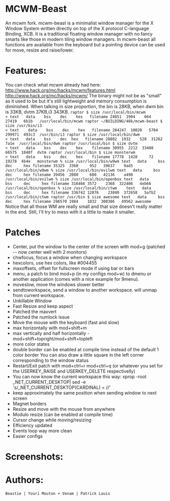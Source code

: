 MCWM-Beast
==========
An mcwm fork.
mcwm-beast is a minimalist window manager for the X Window System written directly on top of the X protocol C-language Binding, XCB. 
It is a traditional floating window manager with no fancy smarts like those in modern tiling window managers.
In mcwm-beast all functions are available from the keyboard but a pointing device can be used for move, resize and raise/lower.

Features:
=========
You can check what mcwm already had here: 
http://www.hack.org/mc/hacks/mcwm/features.html
http://www.hack.org/mc/hacks/mcwm/
The binary might not be as "small" as it used to be but it's still lightweight and memory consumption is diminished.
When talking in size proportion, the bin is 28KB, when dwm bin is 33KB, dvtm 37KB,i3 343KB.
`
raptor $ size /usr/local/bin/mcwm                                                                                                        <
    text   data    bss    dec    hex   filename
    24851  1904    664  27419   6b1b   /usr/local/bin/mcwm
raptor ~/BUILDING/40k/mcwm-beast $ size /usr/bin/i3                                                                                                                <
    text    data    bss    dec    hex   filename
    284247  10020   5704 299971  493c3  /usr/bin/i3
raptor $ size /usr/local/bin/dwm                                                                                                                  <
    text   data    bss    dec  hex   filename
    28802  1932    528  31262   7a1e  /usr/local/bin/dwm
raptor /usr/local/bin $ size dvtm                                                                                                     <
    text   data    bss    dec    hex    filename
    30955  2212  33408    66575  1040f  dvtm
raptor /usr/local/bin $ size monsterwm                                                                                           <
    text   data    bss    dec    hex    filename
    17778  1428     72    19278  4b4e   monsterwm
% size /usr/local/bin/w9wm
    text   data     bss     dec     hex filename
    35325  3360     952   39637    9ad5 /usr/local/bin/w9wm
% size /usr/local/bin/evilwm
    text   data     bss     dec     hex filename
    39456  2080     600   42136    a498 /usr/local/bin/evilwm
% size /usr/local/bin/openbox
    text   data     bss     dec     hex filename
    316466 3572    2368  322406   4eb66 /usr/local/bin/openbox
% size /usr/local/bin/ctwm   
    text   data     bss     dec     hex filename
    336742 12076    23840  372658   5afb2 /usr/local/bin/ctwm
raptor /usr/bin $ size awesome
    text   data     bss     dec     hex filename
    296570 1984    1832  300386   49562 awesome
`
Notice that all those WM are really small and that size doesn't really matter in the end.
Still, I'll try to mess with it a little to make it smaller.

Patches
=======
- Center, put the window to the center of the screen with mod+g (patched -- now center well with 2 monitors)
- chwfocus, focus a window when changing workspace
- hexcolors, use hex colors, like #004455
- maxoffsets, offset for fullscreen mode if using bar or bars
- menu, a patch to bind mod+p (in my configs mod+w) to dmenu or another application (comes with a nice example for 9menu).
- moveslow, move the windows slower better
- sendtoworkspace, send  a window to another workspace. will unmap from current workspace.
- Unkillable Window
- Fast Resize and keep aspect
- Patched the maxvert
- Patched the numlock issue
- Move the mouse with the keyboard (fast and slow)
- max horizontally with mod+shift+m
- max vertically and half horizontally - mod+shift+topright/mod+shift+topleft
- more color states
- double border can be enabled at compile time instead of the default 1 color border
  You can also draw a little square in the left corner corresponding to the window status
- Restart/Exit patch with mod+ctrl+r mod+ctrl+q
    (or whatever you set for the USERKEY_RAISE and USERKEY_DELETE respectivelly)
- You can now know the current workspace this way: xprop -root _NET_CURRENT_DESKTOP| sed -e 's/_NET_CURRENT_DESKTOP(CARDINAL) = //'
- keep approximately the same position when sending window to next screen
- Magnet borders
- Resize and move with the mouse from anywhere
- Modulo resize (can be enabled at compile time)
- Cursor change while moving/resizing
- Efficiency updated
- Events loop way more clean
- Easier configs

Screenshots:
============
[logo]: http://hack.org/mc/images/mcwm-screen-20120426.png "mcwm non-patched"
[logo]: http://venam.1.ai/screenshot.png  "mcwm-beast"

Authors:
=======
`Beastie | Youri Mouton + Venam | Patrick Louis`
